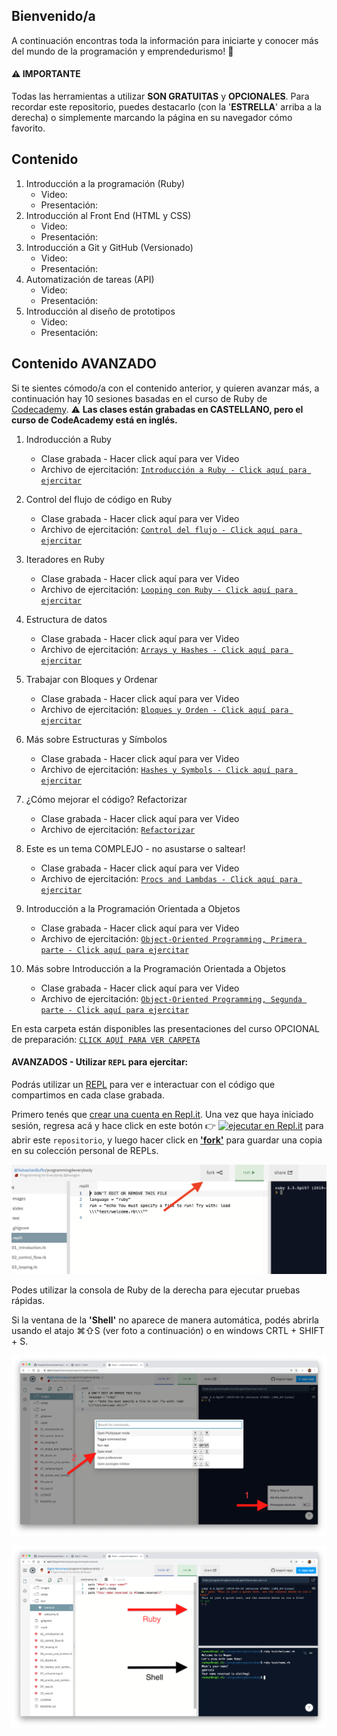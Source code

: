 ## Bienvenido/a

A continuación encontras toda la información para iniciarte y conocer más del mundo de la programación y emprendedurismo! 🎉

#### ⚠️ IMPORTANTE
Todas las herramientas a utilizar **SON GRATUITAS** y **OPCIONALES**.
Para recordar este repositorio, puedes destacarlo (con la '**ESTRELLA**' arriba a la derecha) o simplemente marcando la página en su navegador cómo favorito.


## Contenido
  1. Introducción a la programación (Ruby)
      - Video:
      - Presentación:
  2. Introducción al Front End (HTML y CSS)
      - Video:
      - Presentación:
  3. Introducción a Git y GitHub (Versionado)
      - Video:
      - Presentación:
  4. Automatización de tareas (API)
      - Video:
      - Presentación:
  5. Introducción al diseño de prototipos
      - Video:
      - Presentación:


## Contenido AVANZADO

Si te sientes cómodo/a con el contenido anterior, y quieren avanzar más, a continuación hay 10 sesiones basadas en el curso de Ruby de [Codecademy](https://www.codecademy.com/learn/learn-ruby).
⚠️ **Las clases están grabadas en CASTELLANO, pero el curso de CodeAcademy está en inglés.**

1. Indroducción a Ruby
    - Clase grabada - Hacer click aquí para ver Video
    - Archivo de ejercitación: [`Introducción a Ruby - Click aquí para ejercitar`](https://github.com/sbuffose/prepwork-talento-digital/blob/master/01_introduction.rb)

2. Control del flujo de código en Ruby
    - Clase grabada - Hacer click aquí para ver Video
    - Archivo de ejercitación: [`Control del flujo - Click aquí para ejercitar`](https://github.com/sbuffose/prepwork-talento-digital/blob/master/02_control_flow.rb)

3. Iteradores en Ruby
    - Clase grabada - Hacer click aquí para ver Video
    - Archivo de ejercitación: [`Looping con Ruby - Click aquí para ejercitar`](https://github.com/sbuffose/prepwork-talento-digital/blob/master/03_looping.rb)

4. Estructura de datos
    - Clase grabada - Hacer click aquí para ver Video
    - Archivo de ejercitación: [`Arrays y Hashes - Click aquí para ejercitar`](https://github.com/sbuffose/prepwork-talento-digital/blob/master/04_arrays_and_hashes.rb)

5. Trabajar con Bloques y Ordenar
    - Clase grabada - Hacer click aquí para ver Video
    - Archivo de ejercitación: [`Bloques y Orden - Click aquí para ejercitar`](https://github.com/sbuffose/prepwork-talento-digital/blob/master/05_methods_and_blocks.rb)

6. Más sobre Estructuras y Símbolos
    - Clase grabada - Hacer click aquí para ver Video
    - Archivo de ejercitación: [`Hashes y Symbols - Click aquí para ejercitar`](https://github.com/sbuffose/prepwork-talento-digital/blob/master/06_hashes_and_symbols.rb)

7. ¿Cómo mejorar el código? Refactorizar
    - Clase grabada - Hacer click aquí para ver Video
    - Archivo de ejercitación: [`Refactorizar`](https://github.com/sbuffose/prepwork-talento-digital/blob/master/07_refractoring.rb)

8. Este es un tema COMPLEJO - no asustarse o saltear!
    - Clase grabada - Hacer click aquí para ver Video
    - Archivo de ejercitación: [`Procs and Lambdas - Click aquí para ejercitar`](https://github.com/sbuffose/prepwork-talento-digital/blob/master/08_procks_and_lambdas.rb)

9. Introducción a la Programación Orientada a Objetos
    - Clase grabada - Hacer click aquí para ver Video
    - Archivo de ejercitación: [`Object-Oriented Programming, Primera parte - Click aquí para ejercitar`](https://github.com/sbuffose/prepwork-talento-digital/blob/master/09_oop.rb)

10. Más sobre Introducción a la Programación Orientada a Objetos
    - Clase grabada - Hacer click aquí para ver Video
    - Archivo de ejercitación: [`Object-Oriented Programming, Segunda parte - Click aquí para ejercitar`](https://github.com/sbuffose/prepwork-talento-digital/blob/master/10_oop.rb)


En esta carpeta están disponibles las presentaciones del curso OPCIONAL de preparación: [`CLICK AQUÍ PARA VER CARPETA`](https://github.com/sbuffose/prepwork-talento-digital/tree/master/slides)


#### AVANZADOS - Utilizar `REPL` para ejercitar:

Podrás utilizar un [REPL](https://en.wikipedia.org/wiki/Read%E2%80%93eval%E2%80%93print_loop) para ver e interactuar con el código que compartimos en cada clase grabada.

Primero tenés que [crear una cuenta en Repl.it](https://repl.it/signup). Una vez que haya iniciado sesión, regresa acá y hace click en este botón 👉 [![ejecutar en Repl.it](https://repl.it/badge/github/lewagonlisbon/programming4everyone)](https://repl.it/@SebastianBuffo/prepwork-talento-digital) para abrir este `repositorio`, y luego hacer click en [**'fork'**]() para guardar una copia en su colección personal de REPLs.

![](https://github.com/sbuffose/prepwork-talento-digital/raw/master/images/repl1.png)


Podes utilizar la consola de Ruby de la derecha para ejecutar pruebas rápidas.

Si la ventana de la **'Shell'** no aparece de manera automática, podés abrirla usando el atajo ⌘⇧S (ver foto a continuación) o en windows CRTL + SHIFT + S.

![](https://github.com/sbuffose/prepwork-talento-digital/raw/master/images/repl2.png)

![](https://github.com/sbuffose/prepwork-talento-digital/raw/master/images/repl3.png)
